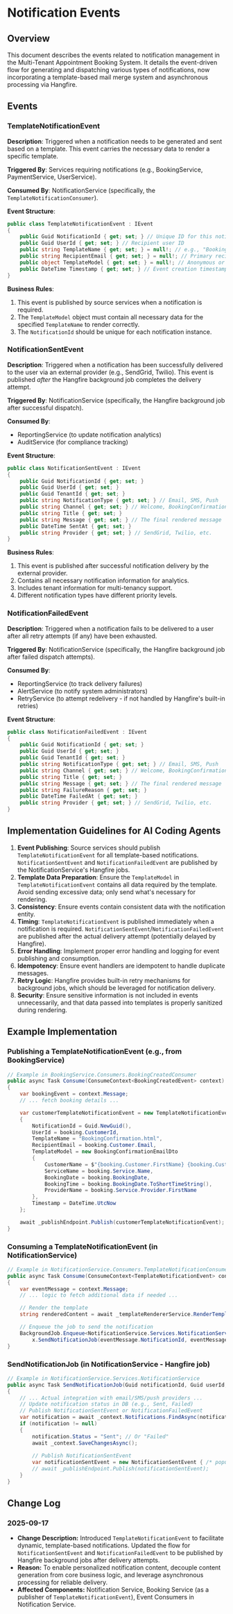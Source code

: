 # Notification Events

## Overview

This document describes the events related to notification management in the Multi-Tenant Appointment Booking System. It details the event-driven flow for generating and dispatching various types of notifications, now incorporating a template-based mail merge system and asynchronous processing via Hangfire.

## Events

### TemplateNotificationEvent

**Description**: Triggered when a notification needs to be generated and sent based on a template. This event carries the necessary data to render a specific template.

**Triggered By**: Services requiring notifications (e.g., BookingService, PaymentService, UserService).

**Consumed By**: NotificationService (specifically, the `TemplateNotificationConsumer`).

**Event Structure**:
```csharp
public class TemplateNotificationEvent : IEvent
{
    public Guid NotificationId { get; set; } // Unique ID for this notification instance
    public Guid UserId { get; set; } // Recipient user ID
    public string TemplateName { get; set; } = null!; // e.g., "BookingConfirmation.html", "PasswordReset.html"
    public string RecipientEmail { get; set; } = null!; // Primary recipient email
    public object TemplateModel { get; set; } = null!; // Anonymous or specific DTO for template data
    public DateTime Timestamp { get; set; } // Event creation timestamp
}
```

**Business Rules**:
1.  This event is published by source services when a notification is required.
2.  The `TemplateModel` object must contain all necessary data for the specified `TemplateName` to render correctly.
3.  The `NotificationId` should be unique for each notification instance.

### NotificationSentEvent

**Description**: Triggered when a notification has been successfully delivered to the user via an external provider (e.g., SendGrid, Twilio). This event is published *after* the Hangfire background job completes the delivery attempt.

**Triggered By**: NotificationService (specifically, the Hangfire background job after successful dispatch).

**Consumed By**:
*   ReportingService (to update notification analytics)
*   AuditService (for compliance tracking)

**Event Structure**:
```csharp
public class NotificationSentEvent : IEvent
{
    public Guid NotificationId { get; set; }
    public Guid UserId { get; set; }
    public Guid TenantId { get; set; }
    public string NotificationType { get; set; } // Email, SMS, Push
    public string Channel { get; set; } // Welcome, BookingConfirmation, Reminder, etc.
    public string Title { get; set; }
    public string Message { get; set; } // The final rendered message
    public DateTime SentAt { get; set; }
    public string Provider { get; set; } // SendGrid, Twilio, etc.
}
```

**Business Rules**:
1.  This event is published after successful notification delivery by the external provider.
2.  Contains all necessary notification information for analytics.
3.  Includes tenant information for multi-tenancy support.
4.  Different notification types have different priority levels.

### NotificationFailedEvent

**Description**: Triggered when a notification fails to be delivered to a user after all retry attempts (if any) have been exhausted.

**Triggered By**: NotificationService (specifically, the Hangfire background job after failed dispatch attempts).

**Consumed By**:
*   ReportingService (to track delivery failures)
*   AlertService (to notify system administrators)
*   RetryService (to attempt redelivery - if not handled by Hangfire's built-in retries)

**Event Structure**:
```csharp
public class NotificationFailedEvent : IEvent
{
    public Guid NotificationId { get; set; }
    public Guid UserId { get; set; }
    public Guid TenantId { get; set; }
    public string NotificationType { get; set; } // Email, SMS, Push
    public string Channel { get; set; } // Welcome, BookingConfirmation, Reminder, etc.
    public string Title { get; set; }
    public string Message { get; set; } // The final rendered message
    public string FailureReason { get; set; }
    public DateTime FailedAt { get; set; }
    public string Provider { get; set; } // SendGrid, Twilio, etc.
}
```

## Implementation Guidelines for AI Coding Agents

1.  **Event Publishing**: Source services should publish `TemplateNotificationEvent` for all template-based notifications. `NotificationSentEvent` and `NotificationFailedEvent` are published by the NotificationService's Hangfire jobs.
2.  **Template Data Preparation**: Ensure the `TemplateModel` in `TemplateNotificationEvent` contains all data required by the template. Avoid sending excessive data; only send what's necessary for rendering.
3.  **Consistency**: Ensure events contain consistent data with the notification entity.
4.  **Timing**: `TemplateNotificationEvent` is published immediately when a notification is required. `NotificationSentEvent`/`NotificationFailedEvent` are published after the actual delivery attempt (potentially delayed by Hangfire).
5.  **Error Handling**: Implement proper error handling and logging for event publishing and consumption.
6.  **Idempotency**: Ensure event handlers are idempotent to handle duplicate messages.
7.  **Retry Logic**: Hangfire provides built-in retry mechanisms for background jobs, which should be leveraged for notification delivery.
8.  **Security**: Ensure sensitive information is not included in events unnecessarily, and that data passed into templates is properly sanitized during rendering.

## Example Implementation

### Publishing a TemplateNotificationEvent (e.g., from BookingService)
```csharp
// Example in BookingService.Consumers.BookingCreatedConsumer
public async Task Consume(ConsumeContext<BookingCreatedEvent> context)
{
    var bookingEvent = context.Message;
    // ... fetch booking details ...

    var customerTemplateNotificationEvent = new TemplateNotificationEvent
    {
        NotificationId = Guid.NewGuid(),
        UserId = booking.CustomerId,
        TemplateName = "BookingConfirmation.html",
        RecipientEmail = booking.Customer.Email,
        TemplateModel = new BookingConfirmationEmailDto
        {
            CustomerName = $"{booking.Customer.FirstName} {booking.Customer.LastName}",
            ServiceName = booking.Service.Name,
            BookingDate = booking.BookingDate,
            BookingTime = booking.BookingDate.ToShortTimeString(),
            ProviderName = booking.Service.Provider.FirstName
        },
        Timestamp = DateTime.UtcNow
    };

    await _publishEndpoint.Publish(customerTemplateNotificationEvent);
}
```

### Consuming a TemplateNotificationEvent (in NotificationService)
```csharp
// Example in NotificationService.Consumers.TemplateNotificationConsumer
public async Task Consume(ConsumeContext<TemplateNotificationEvent> context)
{
    var eventMessage = context.Message;
    // ... logic to fetch additional data if needed ...

    // Render the template
    string renderedContent = await _templateRendererService.RenderTemplateAsync(eventMessage.TemplateName, eventMessage.TemplateModel);

    // Enqueue the job to send the notification
    BackgroundJob.Enqueue<NotificationService.Services.NotificationService>(x => 
        x.SendNotificationJob(eventMessage.NotificationId, eventMessage.UserId, eventMessage.RecipientEmail, renderedContent, eventMessage.TemplateName.Replace(".html", "")));
}
```

### SendNotificationJob (in NotificationService - Hangfire job)
```csharp
// Example in NotificationService.Services.NotificationService
public async Task SendNotificationJob(Guid notificationId, Guid userId, string recipientEmail, string renderedContent, string notificationType)
{
    // ... Actual integration with email/SMS/push providers ...
    // Update notification status in DB (e.g., Sent, Failed)
    // Publish NotificationSentEvent or NotificationFailedEvent
    var notification = await _context.Notifications.FindAsync(notificationId);
    if (notification != null)
    {
        notification.Status = "Sent"; // Or "Failed"
        await _context.SaveChangesAsync();
        
        // Publish NotificationSentEvent
        var notificationSentEvent = new NotificationSentEvent { /* populate from notification */ };
        // await _publishEndpoint.Publish(notificationSentEvent);
    }
}
```

## Change Log
### 2025-09-17
- **Change Description:** Introduced `TemplateNotificationEvent` to facilitate dynamic, template-based notifications. Updated the flow for `NotificationSentEvent` and `NotificationFailedEvent` to be published by Hangfire background jobs after delivery attempts.
- **Reason:** To enable personalized notification content, decouple content generation from core business logic, and leverage asynchronous processing for reliable delivery.
- **Affected Components:** Notification Service, Booking Service (as a publisher of `TemplateNotificationEvent`), Event Consumers in Notification Service.